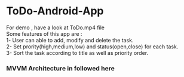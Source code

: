 # ToDo-Android-App

For demo , have a look at ToDo.mp4 file </br>
Some features of this app are : </br>
1- User can able to add, modify and delete the task. </br>
2- Set prority(high,medium,low) and status(open,close) for each task. </br>
3- Sort the task according to title as well as priority order.

### MVVM Architecture in followed here
